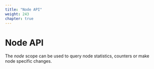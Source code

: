 ```yaml
---
title: "Node API"
weight: 243
chapter: true
---
```


# Node API

The *node* scope can be used to query node statistics, counters or make
node specific changes.

